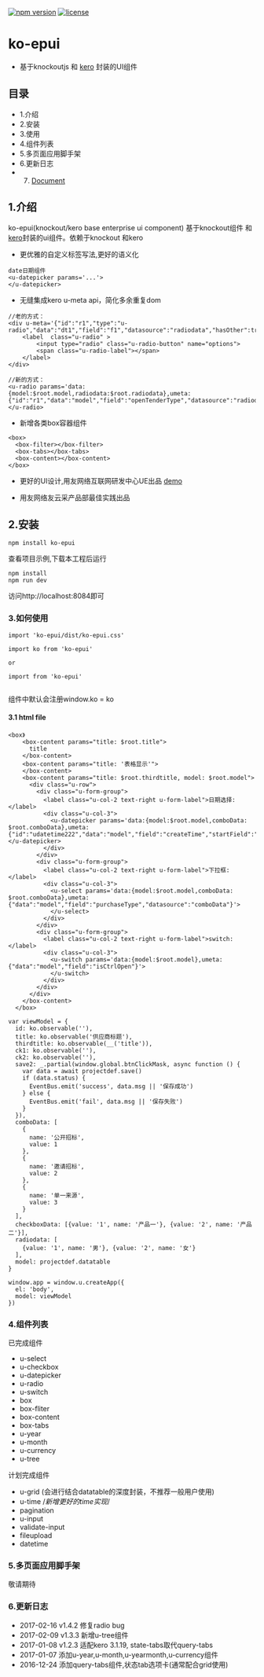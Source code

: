 [![npm version](https://img.shields.io/npm/v/ko-epui.svg)](https://www.npmjs.com/package/ko-epui)
[![license](https://img.shields.io/npm/l/ko-epui.svg)](https://www.npmjs.com/package/ko-epui)
# ko-epui
- 基于knockoutjs 和 [kero](http://tinper.org/dist/kero/index.html) 封装的UI组件

## 目录

- 1.介绍
- 2.安装
- 3.使用
- 4.组件列表
- 5.多页面应用脚手架
- 6.更新日志
- 7. [Document](https://github.com/songhlc/ko-epui/blob/master/document.md)


## 1.介绍

ko-epui(knockout/kero base enterprise ui component) 基于knockout组件 和 [kero](http://tinper.org/dist/kero/index.html)封装的ui组件。依赖于knockout 和kero

- 更优雅的自定义标签写法,更好的语义化
```
date日期组件
<u-datepicker params='...'>
</u-datepicker>
```
- 无缝集成kero u-meta api，简化多余重复dom
```
//老的方式：
<div u-meta='{"id":"r1","type":"u-radio","data":"dt1","field":"f1","datasource":"radiodata","hasOther":true}'>
    <label  class="u-radio" >
        <input type="radio" class="u-radio-button" name="options">
        <span class="u-radio-label"></span>
    </label>
</div>

//新的方式：
<u-radio params='data:{model:$root.model,radiodata:$root.radiodata},umeta:{"id":"r1","data":"model","field":"openTenderType","datasource":"radiodata"}'>
</u-radio>
```

- 新增各类box容器组件
```
<box>
  <box-filter></box-filter>
  <box-tabs></box-tabs>
  <box-content></box-content>
</box>
```

- 更好的UI设计,用友网络互联网研发中心UE出品
[demo](https://www.yonyouyc.com/)

- 用友网络友云采产品部最佳实践出品

## 2.安装
```
npm install ko-epui
```

查看项目示例,下载本工程后运行
```
npm install
npm run dev
```
访问http://localhost:8084即可

### 3.如何使用

```
import 'ko-epui/dist/ko-epui.css'

import ko from 'ko-epui'

or

import from 'ko-epui'


```
组件中默认会注册window.ko = ko

#### 3.1 html file
```
<box》
    <box-content params="title: $root.title">
      title
    </box-content>
    <box-content params="title: '表格显示'">
    </box-content>
    <box-content params="title: $root.thirdtitle, model: $root.model">
      <div class="u-row">
        <div class="u-form-group">
          <label class="u-col-2 text-right u-form-label">日期选择:</label>
          <div class="u-col-3">
            <u-datepicker params='data:{model:$root.model,comboData: $root.comboData},umeta:{"id":"udatetime222","data":"model","field":"createTime","startField":"exceptStartTime"}'></u-datepicker>
          </div>
        </div>
        <div class="u-form-group">
          <label class="u-col-2 text-right u-form-label">下拉框:</label>
          <div class="u-col-3">
            <u-select params='data:{model:$root.model,comboData: $root.comboData},umeta:{"data":"model","field":"purchaseType","datasource":"comboData"}'>
            </u-select>
          </div>
        </div>
        <div class="u-form-group">
          <label class="u-col-2 text-right u-form-label">switch:</label>
          <div class="u-col-3">
            <u-switch params='data:{model:$root.model},umeta:{"data":"model","field":"isCtrlOpen"}'>
            </u-switch>
          </div>
        </div>
      </div>
    </box-content>
  </box>

```

```
var viewModel = {
  id: ko.observable(''),
  title: ko.observable('供应商标题'),
  thirdtitle: ko.observable(__('title')),
  ck1: ko.observable(''),
  ck2: ko.observable(''),
  save2: _.partial(window.global.btnClickMask, async function () {
    var data = await projectdef.save()
    if (data.status) {
      EventBus.emit('success', data.msg || '保存成功')
    } else {
      EventBus.emit('fail', data.msg || '保存失败')
    }
  }),
  comboData: [
    {
      name: '公开招标',
      value: 1
    },
    {
      name: '邀请招标',
      value: 2
    },
    {
      name: '单一来源',
      value: 3
    }
  ],
  checkboxData: [{value: '1', name: '产品一'}, {value: '2', name: '产品二'}],
  radiodata: [
    {value: '1', name: '男'}, {value: '2', name: '女'}
  ],
  model: projectdef.datatable
}

window.app = window.u.createApp({
  el: 'body',
  model: viewModel
})
```
### 4.组件列表
已完成组件

- u-select
- u-checkbox
- u-datepicker
- u-radio
- u-switch
- box
- box-fliter
- box-content
- box-tabs
- u-year
- u-month
- u-currency
- u-tree

计划完成组件
- u-grid (会进行结合datatable的深度封装，不推荐一般用户使用)
- u-time /*新增更好的time实现*/
- pagination
- u-input
- validate-input
- fileupload
- datetime

### 5.多页面应用脚手架

敬请期待

### 6.更新日志
- 2017-02-16 v1.4.2 修复radio bug
- 2017-02-09 v1.3.3 新增u-tree组件
- 2017-01-08 v1.2.3 适配kero 3.1.19, state-tabs取代query-tabs
- 2017-01-07 添加u-year,u-month,u-yearmonth,u-currency组件
- 2016-12-24 添加query-tabs组件,状态tab选项卡(通常配合grid使用)

